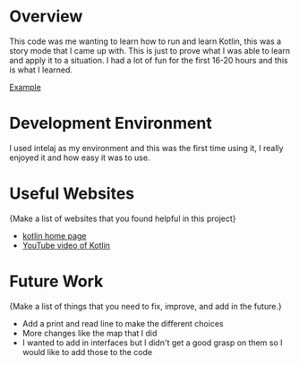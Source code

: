 # Overview
This code was me wanting to learn how to run and learn Kotlin, this was a story mode that I came 
up with. This is just to prove what I was able to learn and apply it to a situation. I had a lot of fun for the 
first 16-20 hours and this is what I learned.

[Example](https://youtu.be/Wa9_UrJPu08)

# Development Environment

I used intelaj as my environment and this was the first time using it, I really enjoyed it 
and how easy it was to use.

# Useful Websites

{Make a list of websites that you found helpful in this project}
* [kotlin home page ](https://kotlinlang.org/)
* [YouTube video of Kotlin](https://www.youtube.com/watch?v=F9UC9DY-vIU&t=4720s)

# Future Work

{Make a list of things that you need to fix, improve, and add in the future.}
* Add a print and read line to make the different choices 
* More changes like the map that I did
* I wanted to add in interfaces but I didn't get a good grasp on them so I would like to add those to the code
